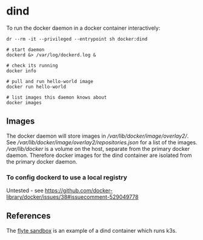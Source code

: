 # dind

To run the docker daemon in a docker container interactively:

```
dr --rm -it --privileged --entrypoint sh docker:dind

# start daemon
dockerd &> /var/log/dockerd.log &

# check its running
docker info

# pull and run hello-world image
docker run hello-world

# list images this daemon knows about
docker images
```

## Images

The docker daemon will store images in _/var/lib/docker/image/overlay2/_. See _/var/lib/docker/image/overlay2/repositories.json_ for a list of the images. _/var/lib/docker_ is a volume on the host, separate from the primary docker daemon. Therefore docker images for the dind container are isolated from the primary docker daemon.

### To config dockerd to use a local registry

Untested - see https://github.com/docker-library/docker/issues/38#issuecomment-529049778

## References

The [flyte sandbox](https://github.com/flyteorg/flyte/blob/2438f30f3c94c49866eefd992937fec8bea9718e/docker/sandbox/flyte-entrypoint-dind.sh#L22) is an example of a dind container which runs k3s.
